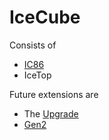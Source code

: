 # IceCube

Consists of

- [IC86](ic86.md)
- IceTop

Future extensions are

- The [Upgrade](upgrade.md)
- [Gen2](gen2.md)
